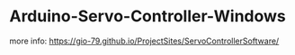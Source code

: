 # Arduino-Servo-Controller-Windows
more info: https://gio-79.github.io/ProjectSites/ServoControllerSoftware/
